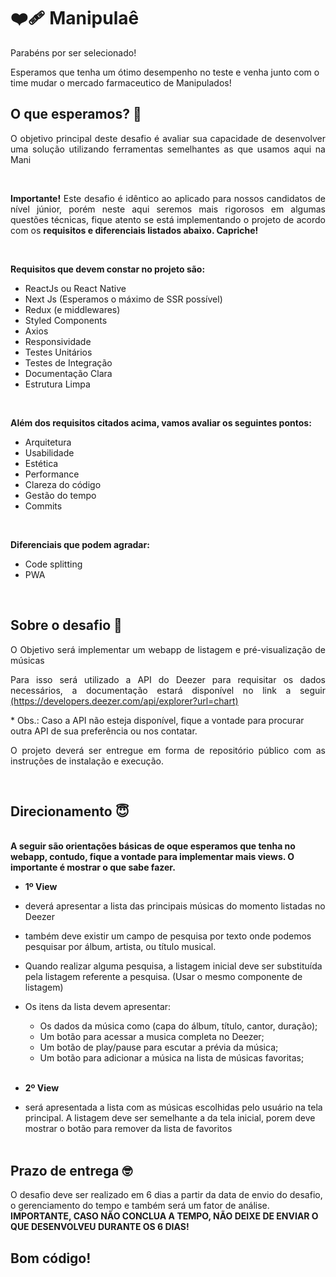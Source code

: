 <h1 align="left">
   ❤️‍🩹 Manipulaê
</h1>

<p align="justify">Parabéns por ser selecionado!

Esperamos que tenha um ótimo desempenho no teste e venha junto com o time mudar o mercado farmaceutico de Manipulados!

## O que esperamos? 🤨

<p align="justify">O objetivo principal deste desafio é avaliar sua capacidade de desenvolver uma solução utilizando ferramentas semelhantes as que usamos aqui na Mani</p>
<br/>
<p align="justify">
  <b>Importante!</b> Este desafio é idêntico ao aplicado para nossos candidatos de nível júnior, 
  porém neste aqui seremos mais rigorosos em algumas questões técnicas, 
  fique atento se está implementando o projeto de acordo com os 
  <b>requisitos e diferenciais listados abaixo. Capriche!</b>
</p>
<br/>

<b>Requisitos que devem constar no projeto são:</b>
- ReactJs ou React Native
- Next Js (Esperamos o máximo de SSR possível)
- Redux (e middlewares)
- Styled Components
- Axios
- Responsividade
- Testes Unitários
- Testes de Integração
- Documentação Clara
- Estrutura Limpa
<br/>

<b>Além dos requisitos citados acima, vamos avaliar os seguintes pontos:</b>
- Arquitetura
- Usabilidade
- Estética
- Performance
- Clareza do código
- Gestão do tempo
- Commits
<br/>

<b>Diferenciais que podem agradar:</b>
- Code splitting
- PWA
<br/>

## Sobre o desafio 🤯

<p align="justify">O Objetivo será implementar um webapp de listagem e pré-visualização de músicas</p>

<p align="justify">Para isso será utilizado a API do Deezer para requisitar os dados necessários, a documentação estará disponível no link a seguir
<a href="https://developers.deezer.com/api/explorer?url=chart">(https://developers.deezer.com/api/explorer?url=chart)</a></p>

\* Obs.: Caso a API não esteja disponível, fique a vontade para procurar outra API de sua preferência ou nos contatar.

<p align="justify">O projeto deverá ser entregue em forma de repositório público com as instruções de instalação e execução.</p>
<br/>

## Direcionamento 😇

<br/>
<b>A seguir são orientações básicas de oque esperamos que tenha no webapp, 
contudo, fique a vontade para implementar mais views. O importante é mostrar o que sabe fazer.</b>
<br/>

  - <b>1º View</b> 
  - deverá apresentar a lista das principais músicas do momento listadas no Deezer
  - também deve existir um campo de pesquisa por texto onde podemos pesquisar por álbum, artista, ou título musical.
  - Quando realizar alguma pesquisa, a listagem inicial deve ser substituída pela listagem referente a pesquisa. (Usar o mesmo componente de listagem)
  - Os itens da lista devem apresentar:
    - Os dados da música como (capa do álbum, título, cantor, duração);
    - Um botão para acessar a musica completa no Deezer;
    - Um botão de play/pause para escutar a prévia da música;
    - Um botão para adicionar a música na lista de músicas favoritas;<br/><br/>

   - <b>2º View</b> 
   - será apresentada a lista com as músicas escolhidas pelo usuário na tela principal. A listagem deve ser semelhante a da tela inicial, porem deve mostrar o botão para remover da lista de favoritos<br/><br/>


## Prazo de entrega 🤓

O desafio deve ser realizado em 6 dias a partir da data de envio do desafio, o gerenciamento do tempo e também será um fator de análise.
<b>IMPORTANTE, CASO NÃO CONCLUA A TEMPO, NÃO DEIXE DE ENVIAR O QUE DESENVOLVEU DURANTE OS 6 DIAS!</b>

## Bom código!
